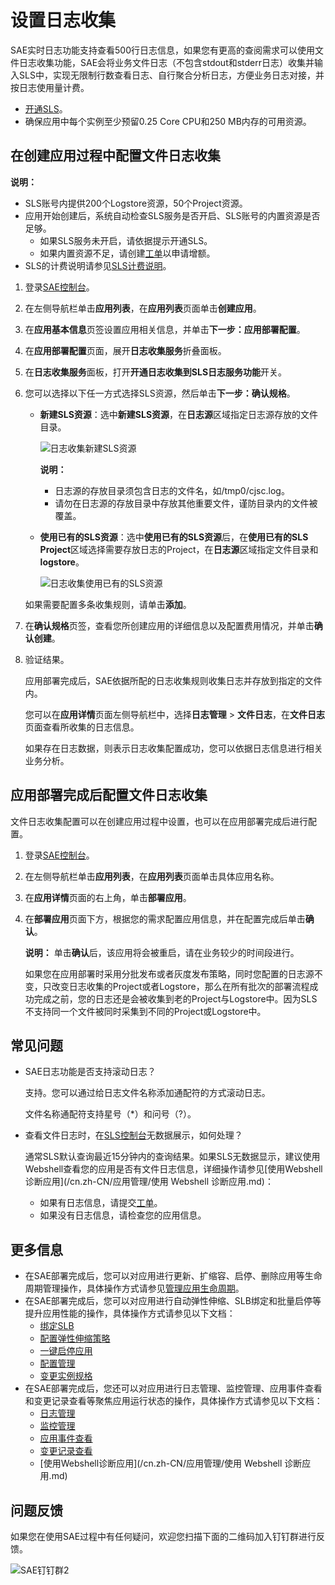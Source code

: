 # 设置日志收集

SAE实时日志功能支持查看500行日志信息，如果您有更高的查阅需求可以使用文件日志收集功能，SAE会将业务文件日志（不包含stdout和stderr日志）收集并输入SLS中，实现无限制行数查看日志、自行聚合分析日志，方便业务日志对接，并按日志使用量计费。

-   [开通SLS](https://www.aliyun.com/product/sls)。
-   确保应用中每个实例至少预留0.25 Core CPU和250 MB内存的可用资源。

## 在创建应用过程中配置文件日志收集

**说明：**

-   SLS账号内提供200个Logstore资源，50个Project资源。
-   应用开始创建后，系统自动检查SLS服务是否开启、SLS账号的内置资源是否足够。
    -   如果SLS服务未开启，请依据提示开通SLS。
    -   如果内置资源不足，请创建[工单](https://selfservice.console.aliyun.com/ticket/category/sae/today)以申请增额。
-   SLS的计费说明请参见[SLS计费说明](/cn.zh-CN/产品定价/计费方式.md)。

1.  登录[SAE控制台](https://sae.console.aliyun.com)。

2.  在左侧导航栏单击**应用列表**，在**应用列表**页面单击**创建应用**。

3.  在**应用基本信息**页签设置应用相关信息，并单击**下一步：应用部署配置**。

4.  在**应用部署配置**页面，展开**日志收集服务**折叠面板。

5.  在**日志收集服务**面板，打开**开通日志收集到SLS日志服务功能**开关。

6.  您可以选择以下任一方式选择SLS资源，然后单击**下一步：确认规格**。

    -   **新建SLS资源**：选中**新建SLS资源**，在**日志源**区域指定日志源存放的文件目录。

        ![日志收集新建SLS资源](https://static-aliyun-doc.oss-cn-hangzhou.aliyuncs.com/assets/img/zh-CN/8907089951/p165526.png)

        **说明：**

        -   日志源的存放目录须包含日志的文件名，如/tmp0/cjsc.log。
        -   请勿在日志源的存放目录中存放其他重要文件，谨防目录内的文件被覆盖。
    -   **使用已有的SLS资源**：选中**使用已有的SLS资源**后，在**使用已有的SLS Project**区域选择需要存放日志的Project，在**日志源**区域指定文件目录和**logstore**。

        ![日志收集使用已有的SLS资源](https://static-aliyun-doc.oss-cn-hangzhou.aliyuncs.com/assets/img/zh-CN/8907089951/p165527.png)

    如果需要配置多条收集规则，请单击**添加**。

7.  在**确认规格**页签，查看您所创建应用的详细信息以及配置费用情况，并单击**确认创建**。

8.  验证结果。

    应用部署完成后，SAE依据所配的日志收集规则收集日志并存放到指定的文件内。

    您可以在**应用详情**页面左侧导航栏中，选择**日志管理** \> **文件日志**，在**文件日志**页面查看所收集的日志信息。

    如果存在日志数据，则表示日志收集配置成功，您可以依据日志信息进行相关业务分析。


## 应用部署完成后配置文件日志收集

文件日志收集配置可以在创建应用过程中设置，也可以在应用部署完成后进行配置。

1.  登录[SAE控制台](https://sae.console.aliyun.com)。

2.  在左侧导航栏单击**应用列表**，在**应用列表**页面单击具体应用名称。

3.  在**应用详情**页面的右上角，单击**部署应用**。

4.  在**部署应用**页面下方，根据您的需求配置应用信息，并在配置完成后单击**确认**。

    **说明：** 单击**确认**后，该应用将会被重启，请在业务较少的时间段进行。

    如果您在应用部署时采用分批发布或者灰度发布策略，同时您配置的日志源不变，只改变日志收集的Project或者Logstore，那么在所有批次的部署流程成功完成之前，您的日志还是会被收集到老的Project与Logstore中。因为SLS不支持同一个文件被同时采集到不同的Project或Logstore中。


## 常见问题

-   SAE日志功能是否支持滚动日志？

    支持。您可以通过给日志文件名称添加通配符的方式滚动日志。

    文件名称通配符支持星号（\*）和问号（?）。

-   查看文件日志时，在[SLS控制台](https://sls.console.aliyun.com/)无数据展示，如何处理？

    通常SLS默认查询最近15分钟内的查询结果。如果SLS无数据显示，建议使用Webshell查看您的应用是否有文件日志信息，详细操作请参见[使用Webshell诊断应用](/cn.zh-CN/应用管理/使用 Webshell 诊断应用.md)：

    -   如果有日志信息，请提交[工单](https://selfservice.console.aliyun.com/ticket/category/edas?spm=5176.12834076.CreateApp.1.6cc03f34i6D28D)。
    -   如果没有日志信息，请检查您的应用信息。

## 更多信息

-   在SAE部署完成后，您可以对应用进行更新、扩缩容、启停、删除应用等生命周期管理操作，具体操作方式请参见[管理应用生命周期](/cn.zh-CN/应用管理/管理应用生命周期.md)。
-   在SAE部署完成后，您可以对应用进行自动弹性伸缩、SLB绑定和批量启停等提升应用性能的操作，具体操作方式请参见以下文档：
    -   [绑定SLB](/cn.zh-CN/应用管理/绑定SLB/为应用绑定SLB.md)
    -   [配置弹性伸缩策略](/cn.zh-CN/应用管理/配置弹性伸缩策略.md)
    -   [一键启停应用](/cn.zh-CN/应用管理/一键启停应用.md)
    -   [配置管理](/cn.zh-CN/应用管理/配置管理/配置管理概述.md)
    -   [变更实例规格](/cn.zh-CN/应用管理/变更实例规格.md)
-   在SAE部署完成后，您还可以对应用进行日志管理、监控管理、应用事件查看和变更记录查看等聚焦应用运行状态的操作，具体操作方式请参见以下文档：
    -   [日志管理](/cn.zh-CN/日志管理/查看实时日志.md)
    -   [监控管理](/cn.zh-CN/监控管理/基础监控.md)
    -   [应用事件查看](/cn.zh-CN/应用管理/查看应用事件.md)
    -   [变更记录查看](/cn.zh-CN/应用管理/查看变更记录.md)
    -   [使用Webshell诊断应用](/cn.zh-CN/应用管理/使用 Webshell 诊断应用.md)

## 问题反馈

如果您在使用SAE过程中有任何疑问，欢迎您扫描下面的二维码加入钉钉群进行反馈。

![SAE钉钉群2](https://static-aliyun-doc.oss-cn-hangzhou.aliyuncs.com/assets/img/zh-CN/5885359951/p72048.png)

